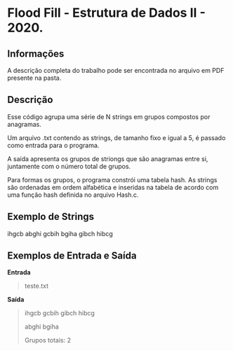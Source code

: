 # Flood Fill - Estrutura de Dados II - 2020. 
  
## Informações

A descrição completa do trabalho pode ser encontrada no arquivo em PDF presente na pasta.

## Descrição

Esse código agrupa uma série de N strings em grupos compostos por anagramas. 

Um arquivo .txt contendo as strings, de tamanho fixo e igual a 5, é passado como entrada para o programa. 

A saída apresenta os grupos de striongs que são anagramas entre si, juntamente com o número total de grupos.

Para formas os grupos, o programa constrói uma tabela hash. As strings são ordenadas em ordem alfabética e inseridas na tabela de acordo com uma função hash definida no arquivo Hash.c.

## Exemplo de Strings

ihgcb
abghi
gcbih
bgiha
gibch
hibcg

## Exemplos de Entrada e Saída

**Entrada**

>teste.txt

**Saída**

>ihgcb gcbih gibch hibcg
>
>abghi bgiha
>
>Grupos totais: 2